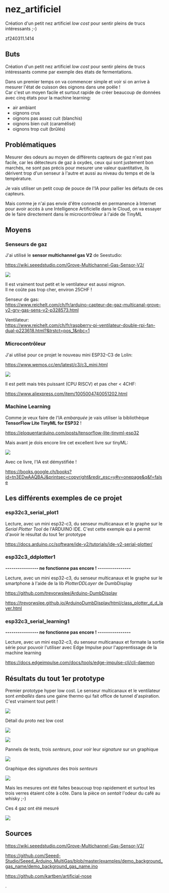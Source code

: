 # nez_artificiel
Création d'un petit nez artificiel *low cost* pour sentir pleins de trucs intéressants ;-)

zf240311.1414


## Buts
Création d'un petit nez artificiel *low cost* pour sentir pleins de trucs intéressants comme par exemple des états de fermentations.

Dans un premier temps on va commencer simple et voir si on arrive à mesurer l'état de cuisson des oignons dans une poêle !<br>
Car c'est un moyen facile et surtout rapide de créer beaucoup de données avec cinq états pour la machine learning:

* air ambiant
* oignons crus
* oignons pas assez cuit (blanchis)
* oignons bien cuit (caramélisé)
* oignons trop cuit (brûlés)


## Problématiques
Mesurer des odeurs au moyen de différents capteurs de gaz  n'est pas facile, car les détecteurs de gaz à oxydes, ceux qui sont justement bon marchés, ne sont pas précis pour mesurer une valeur quantitative, ils dérivent trop d'un senseur à l'autre et aussi au niveau du temps et de la température.

Je vais utiliser un petit coup de pouce de l'IA pour pallier les défauts de ces capteurs.

Mais comme je n'ai pas envie d'être connecté en permanence à Internet pour avoir accès à une Intelligence Artificielle dans le Cloud, on va essayer de le faire directement dans le microcontrôleur à l'aide de TinyML


## Moyens
### Senseurs de gaz
J'ai utilisé le **sensor multichannel gas V2** de Seestudio:

https://wiki.seeedstudio.com/Grove-Multichannel-Gas-Sensor-V2/

![](https://raw.githubusercontent.com/zuzu59/nez_artificiel/master/images/sensor_multichannels.jpg)


Il est vraiment tout petit et le ventilateur est aussi mignon.<br>
Il ne coûte pas trop cher, environ 25CHF !

Senseur de gas:<br>
https://www.reichelt.com/ch/fr/arduino-capteur-de-gaz-multicanal-grove-v2-grv-gas-sens-v2-p328573.html

Ventilateur:<br>
https://www.reichelt.com/ch/fr/raspberry-pi-ventilateur-double-rpi-fan-dual-p223618.html?&trstct=pos_1&nbc=1


### Microcontrôleur
J'ai utilisé pour ce projet le nouveau mini ESP32-C3 de Lolin:

https://www.wemos.cc/en/latest/c3/c3_mini.html

![](https://raw.githubusercontent.com/zuzu59/nez_artificiel/master/images/mini_esp32_c3.png)

Il est petit mais très puissant (CPU RISCV) et pas cher < 4CHF:

https://www.aliexpress.com/item/1005004740051202.html



### Machine Learning
Comme je veux faire de l'IA *embarquée* je vais utiliser la bibliothèque **TensorFlow Lite TinyML for ESP32** !

https://eloquentarduino.com/posts/tensorflow-lite-tinyml-esp32

Mais avant je dois encore lire cet excellent livre sur tinyML:

![](https://raw.githubusercontent.com/zuzu59/nez_artificiel/master/images/livre_tinyml.png)

Avec ce livre, l'IA est démystifiée !

https://books.google.ch/books?id=tn3EDwAAQBAJ&printsec=copyright&redir_esc=y#v=onepage&q&f=false


## Les différents exemples de ce projet
### esp32c3_serial_plot1
Lecture, avec un mini esp32-c3, du senseur multicanaux et le graphe sur le *Serial Plotter Tool* de l'ARDUINO IDE. C'est cette exemple qui a permit d'avoir le résultat du tout 1er prototype

https://docs.arduino.cc/software/ide-v2/tutorials/ide-v2-serial-plotter/


### esp32c3_ddplotter1
**---------------- ne fonctionne pas encore ! ----------------**

Lecture, avec un mini esp32-c3, du senseur multicanaux et le graphe sur le smartphone à l'aide de la lib *PlotterDDLayer* de DumbDisplay

https://github.com/trevorwslee/Arduino-DumbDisplay

https://trevorwslee.github.io/ArduinoDumbDisplay/html/class_plotter_d_d_layer.html


### esp32c3_serial_learning1
**---------------- ne fonctionne pas encore ! ----------------**

Lecture, avec un mini esp32-c3, du senseur multicanaux et formate la sortie série pour pouvoir l'utiliser avec Edge Impulse pour l'apprentissage de la machine learning

https://docs.edgeimpulse.com/docs/tools/edge-impulse-cli/cli-daemon


## Résultats du tout 1er prototype
Premier prototype hyper low cost. Le senseur multicanaux et le ventilateur sont *emballés* dans une gaine thermo qui fait office de tunnel d'aspiration. C'est vraiment tout petit !


![](https://raw.githubusercontent.com/zuzu59/nez_artificiel/master/images/nez_artificiel_proto1.jpg)

Détail du proto nez low cost

![](https://raw.githubusercontent.com/zuzu59/nez_artificiel/master/images/nez_artificiel_proto2.jpg)

![](https://raw.githubusercontent.com/zuzu59/nez_artificiel/master/images/nez_artificiel_proto3.jpg)

Pannels de tests, trois *senteurs*, pour *voir* leur *signature* sur un graphique

![](https://raw.githubusercontent.com/zuzu59/nez_artificiel/master/images/trois_senteurs.jpg)

Graphique des *signatures* des *trois senteurs*

![](https://raw.githubusercontent.com/zuzu59/nez_artificiel/master/images/signature_cafe_alcool1.png)

Mais les mesures ont été faites beaucoup trop rapidement et surtout les trois verres étaient côte à côte. Dans la pièce on *sentait* l'odeur du café au whisky ;-)

Ces 4 gaz ont été mesuré

![](https://raw.githubusercontent.com/zuzu59/nez_artificiel/master/images/4_gaz_mesures.png)






## Sources
https://wiki.seeedstudio.com/Grove-Multichannel-Gas-Sensor-V2/

https://github.com/Seeed-Studio/Seeed_Arduino_MultiGas/blob/master/examples/demo_background_gas_name/demo_background_gas_name.ino

https://github.com/kartben/artificial-nose






.

